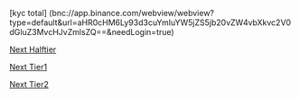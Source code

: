 [kyc total] (bnc://app.binance.com/webview/webview?type=default&url=aHR0cHM6Ly93d3cuYmluYW5jZS5jb20vZW4vbXkvc2V0dGluZ3MvcHJvZmlsZQ==&needLogin=true)


[Next Halftier ](bnc://app.binance.com/webview/webview?type=default&url=aHR0cHM6Ly93d3cuYmluYW5jZS5jb20vZW4vbXkvc2V0dGluZ3MvcHJvZmlsZT9yZXR1cm5Ubz1OQVRJVkUma3ljQml6TW9kZT1CQVNJQyZreWNfYml6U2NlbmU9T0NCUw==&needLogin=true)



[Next Tier1](bnc://app.binance.com/webview/webview?type=default&url=aHR0cHM6Ly93d3cuYmluYW5jZS5jb20vZW4vbXkvc2V0dGluZ3MvcHJvZmlsZT9yZXR1cm5Ubz1OQVRJVkUma3ljQml6TW9kZT1BRFZBTkNFJmt5Y19iaXpTY2VuZT1PQ0JT&needLogin=true)


[Next Tier2](bnc://app.binance.com/webview/webview?type=default&url=aHR0cHM6Ly93d3cuYmluYW5jZS5jb20vZW4vbXkvc2V0dGluZ3MvcHJvZmlsZS9hZGRyZXNzLXZlcmlmaWNhdGlvbj9yZXR1cm5Ubz1OQVRJVkUma3ljX2JpelNjZW5lPU9DQlM=&needLogin=true)



[arbitrary case-insensitive reference text]: https://www.mozilla.org

